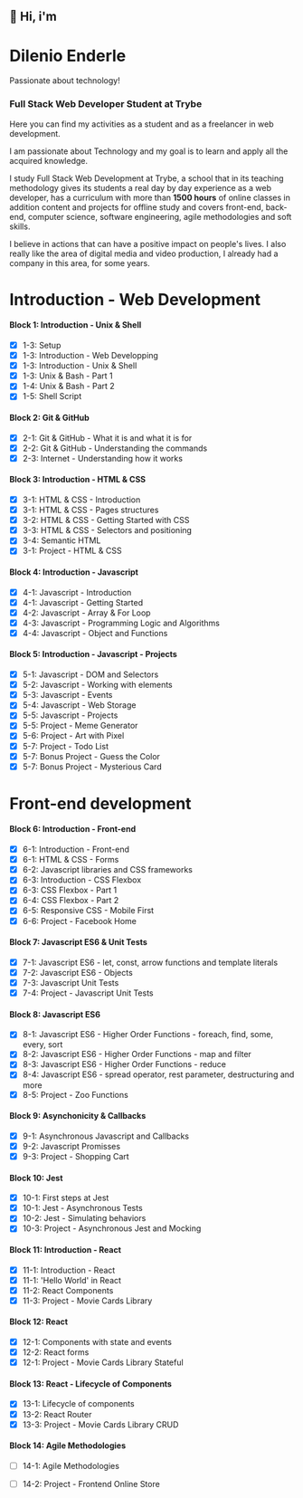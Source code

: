 ## 👋 Hi, i'm
# Dilenio Enderle
Passionate about technology!

### Full Stack Web Developer Student at Trybe
Here you can find my activities as a student and as a freelancer in web development.

I am passionate about Technology and my goal is to learn and apply all the acquired knowledge.

I study Full Stack Web Development at Trybe, a school that in its teaching methodology gives its students a real day by day experience as a web developer, has a curriculum with more than **1500 hours** of online classes in addition content and projects for offline study and covers front-end, back-end, computer science, software engineering, agile methodologies and soft skills.

I believe in actions that can have a positive impact on people's lives.
I also really like the area of digital media and video production, I already had a company in this area, for some years.

# Introduction - Web Development 

#### Block 1: Introduction - Unix & Shell
- [x] 1-3: Setup
- [x] 1-3: Introduction - Web Developping
- [x] 1-3: Introduction - Unix & Shell
- [x] 1-3: Unix & Bash - Part 1
- [x] 1-4: Unix & Bash - Part 2
- [x] 1-5: Shell Script

#### Block 2: Git & GitHub
- [x] 2-1: Git & GitHub - What it is and what it is for
- [x] 2-2: Git & GitHub - Understanding the commands
- [x] 2-3: Internet - Understanding how it works

#### Block 3: Introduction - HTML & CSS
- [x] 3-1: HTML & CSS - Introduction
- [x] 3-1: HTML & CSS - Pages structures
- [x] 3-2: HTML & CSS - Getting Started with CSS
- [x] 3-3: HTML & CSS - Selectors and positioning
- [x] 3-4: Semantic HTML
- [x] 3-1: Project - HTML & CSS

#### Block 4: Introduction - Javascript
- [x] 4-1: Javascript - Introduction
- [x] 4-1: Javascript - Getting Started
- [x] 4-2: Javascript - Array & For Loop
- [x] 4-3: Javascript - Programming Logic and Algorithms
- [x] 4-4: Javascript - Object and Functions

#### Block 5: Introduction - Javascript - Projects
- [x] 5-1: Javascript - DOM and Selectors
- [x] 5-2: Javascript - Working with elements
- [x] 5-3: Javascript - Events
- [x] 5-4: Javascript - Web Storage
- [x] 5-5: Javascript - Projects
- [x] 5-5: Project - Meme Generator
- [x] 5-6: Project - Art with Pixel
- [x] 5-7: Project - Todo List
- [x] 5-7: Bonus Project - Guess the Color
- [x] 5-7: Bonus Project - Mysterious Card

# Front-end development

#### Block 6: Introduction - Front-end
- [x] 6-1: Introduction - Front-end
- [x] 6-1: HTML & CSS - Forms
- [x] 6-2: Javascript libraries and CSS frameworks
- [x] 6-3: Introduction - CSS Flexbox
- [x] 6-3: CSS Flexbox - Part 1
- [x] 6-4: CSS Flexbox - Part 2
- [x] 6-5: Responsive CSS - Mobile First
- [x] 6-6: Project - Facebook Home

#### Block 7: Javascript ES6 & Unit Tests
- [x] 7-1: Javascript ES6 - let, const, arrow functions and template literals
- [x] 7-2: Javascript ES6 - Objects
- [x] 7-3: Javascript Unit Tests
- [x] 7-4: Project - Javascript Unit Tests

#### Block 8: Javascript ES6
- [x] 8-1: Javascript ES6 - Higher Order Functions - foreach, find, some, every, sort
- [x] 8-2: Javascript ES6 - Higher Order Functions - map and filter
- [x] 8-3: Javascript ES6 - Higher Order Functions - reduce
- [x] 8-4: Javascript ES6 - spread operator, rest parameter, destructuring and more
- [x] 8-5: Project - Zoo Functions

#### Block 9: Asynchonicity & Callbacks
- [x] 9-1: Asynchronous Javascript and Callbacks
- [x] 9-2: Javascript Promisses
- [x] 9-3: Project - Shopping Cart

#### Block 10: Jest
- [x] 10-1: First steps at Jest
- [x] 10-1: Jest - Asynchronous Tests
- [x] 10-2: Jest - Simulating behaviors
- [x] 10-3: Project - Asynchronous Jest and Mocking

#### Block 11: Introduction - React
- [x] 11-1: Introduction - React
- [x] 11-1: 'Hello World' in React
- [x] 11-2: React Components
- [x] 11-3: Project - Movie Cards Library

#### Block 12: React
- [x] 12-1: Components with state and events
- [x] 12-2: React forms
- [x] 12-1: Project - Movie Cards Library Stateful

#### Block 13: React - Lifecycle of Components
- [x] 13-1: Lifecycle of components
- [x] 13-2: React Router
- [x] 13-3: Project - Movie Cards Library CRUD

#### Block 14: Agile Methodologies
- [ ] 14-1: Agile Methodologies
- [ ] 14-2: Project - Frontend Online Store


